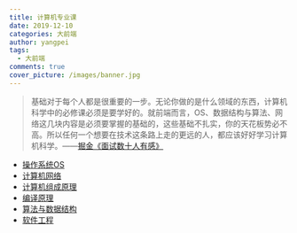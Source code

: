 ```yaml
---
title: 计算机专业课
date: 2019-12-10
categories: 大前端
author: yangpei
tags:
  - 大前端
comments: true
cover_picture: /images/banner.jpg
---
```


> 基础对于每个人都是很重要的一步。无论你做的是什么领域的东西，计算机科学中的必修课必须是要学好的。就前端而言，OS、数据结构与算法、网络这几块内容是必须要掌握的基础的，这些基础不扎实，你的天花板势必不高。所以任何一个想要在技术这条路上走的更远的人，都应该好好学习计算机科学。——[掘金《面试数十人有感》](https://juejin.im/post/5bd2d92c6fb9a05d0f17218c)

<!-- more -->

- [操作系统OS](http://note.youdao.com/noteshare?id=3e2bf088723e7e131ffa291accca78db&sub=41D7709ACA3A4549BD38B065B62FD0BA)
- [计算机网络](http://note.youdao.com/noteshare?id=79130226fc402291357ba9ad1082b9d7&sub=08F3755EAFCA4DA58FAE1075B8282B49)
- [计算机组成原理](http://note.youdao.com/noteshare?id=7801f065690a5f7f310b4832f1e703c7&sub=506FFE086CAC476FAA3A707C23B67F8E)
- [编译原理](http://note.youdao.com/noteshare?id=b889d1bd389ab7e2213531d957d8cf91&sub=3C7600988A3C4C90BBBA58BB3B3F2D8A)
- [算法与数据结构](http://note.youdao.com/noteshare?id=3bcf4041b791e007eb74da24ac69e799&sub=D4551B9F06954D0B8C0EBD924A0E44CF)
- [软件工程](http://note.youdao.com/noteshare?id=de3cbe35c20a99474ec54dcdb0ab7fd2&sub=33F7F583B2A04BAE91B06C94429FCB72)